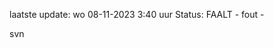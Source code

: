 laatste update: 
wo 08-11-2023  3:40   uur 
Status: FAALT - fout - 
<div class="service R">svn</div>
